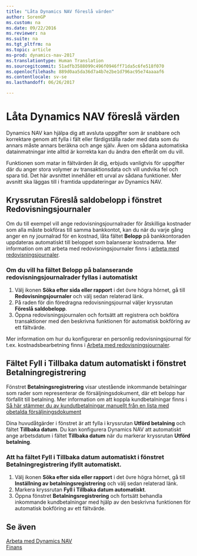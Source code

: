 ```yaml
---
title: "Låta Dynamics NAV föreslå värden"
author: SorenGP
ms.custom: na
ms.date: 09/22/2016
ms.reviewer: na
ms.suite: na
ms.tgt_pltfrm: na
ms.topic: article
ms-prod: dynamics-nav-2017
ms.translationtype: Human Translation
ms.sourcegitcommit: 51adfb3588099c496f0946ff71da5c6fe518f070
ms.openlocfilehash: 889d0aa5da36d7a4b7e2be1d796ac95e74aaaaf6
ms.contentlocale: sv-se
ms.lasthandoff: 06/26/2017

---
```


# <a name="letting-dynamics-nav-suggest-values"></a>Låta Dynamics NAV föreslå värden
Dynamics NAV kan hjälpa dig att avsluta uppgifter som är snabbare och korrektare genom att fylla i fält eller färdigställa rader med data som du annars måste annars beräkna och ange själv. Även om sådana automatiska datainmatningar inte alltid är korrekta kan du ändra den efteråt om du vill.

Funktionen som matar in fältvärden åt dig, erbjuds vanligtvis för uppgifter där du anger stora volymer av transaktionsdata och vill undvika fel och spara tid. Det här avsnittet innehåller ett urval av sådana funktioner. Mer avsnitt ska läggas till i framtida uppdateringar av Dynamics NAV.

## <a name="the-suggest-balancing-amount-check-box-in-the-general-journal-batches-window"></a>Kryssrutan **Föreslå saldobelopp** i fönstret **Redovisningsjournaler**
Om du till exempel vill ange redovisningsjournalrader för åtskilliga kostnader som alla måste bokföras till samma bankkontot, kan du när du varje gång anger en ny journalrad för en kostnad, låta fältet **Belopp** på bankkontoraden uppdateras automatiskt till beloppet som balanserar kostnaderna. Mer information om att arbeta med redovisningsjournaler finns i [arbeta med redovisningsjournaler](ui-work-general-journals.md).

### <a name="to-have-the-amount-field-on-balancing-general-journal-lines-filled-automatically"></a>Om du vill ha fältet **Belopp** på balanserande redovisningsjournalrader fyllas i automatiskt
1. Välj ikonen **Söka efter sida eller rapport** i det övre högra hörnet, gå till **Redovisningsjournaler** och välj sedan relaterad länk.
2. På raden för din föredragna redovisningsjournal väljer kryssrutan **Föreslå saldobelopp**.
3. Öppna redovisningsjournalen och fortsätt att registrera och bokföra transaktioner med den beskrivna funktionen för automatisk bokföring av ett fältvärde.       

Mer information om hur du konfigurerar en personlig redovisningsjournal för t.ex. kostnadsbearbetning finns i [Arbeta med redovisningsjournaler](ui-work-general-journals.md).

## <a name="the-automatically-fill-date-received-field-in-the-payment-registration-window"></a>Fältet **Fyll i Tillbaka datum automatiskt** i fönstret **Betalningregistrering**
Fönstret **Betalningsregistrering** visar utestående inkommande betalningar som rader som representerar de försäljningsdokument, där ett belopp har förfallit till betalning. Mer information om att koppla kundbetalningar finns i [Så här stämmer du av kundutbetalningar manuellt från en lista med obetalda försäljningsdokument](receivables-how-reconcile-customer-payments-list-unpaid-sales-documents.md)

Dina huvudåtgärder i fönstret är att fylla i kryssrutan **Utförd betalning** och fältet **Tillbaka datum**. Du kan konfigurera Dynamics NAV att automatiskt ange arbetsdatum i fältet **Tillbaka datum** när du markerar kryssrutan **Utförd betalning**.

### <a name="to-have-the-date-received-field-in-the-payment-registration-window-filled-automatically"></a>Att ha fältet **Fyll i Tillbaka datum automatiskt** i fönstret **Betalningregistrering** ifyllt automatiskt.
1. Välj ikonen **Söka efter sida eller rapport** i det övre högra hörnet, gå till **Inställning av betalningsregistrering** och välj sedan relaterad länk.
2. Markera kryssrutan **Fyll i Tillbaka datum automatiskt**.
3. Öppna fönstret **Betalningsregistrering** och fortsätt behandla inkommande kundbetalningar med hjälp av den beskrivna funktionen för automatisk bokföring av ett fältvärde.

## <a name="see-also"></a>Se även
[Arbeta med Dynamics NAV](ui-work-product.md)  
[Finans](Finance.md)

